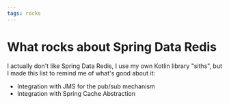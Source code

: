 ```yaml
---
tags: rocks
---
```


# What rocks about Spring Data Redis
I actually don't like Spring Data Redis, I use my own Kotlin library "siths", but I made this list to remind me of what's good about it:

* Integration with JMS for the pub/sub mechanism
* Integration with Spring Cache Abstraction
